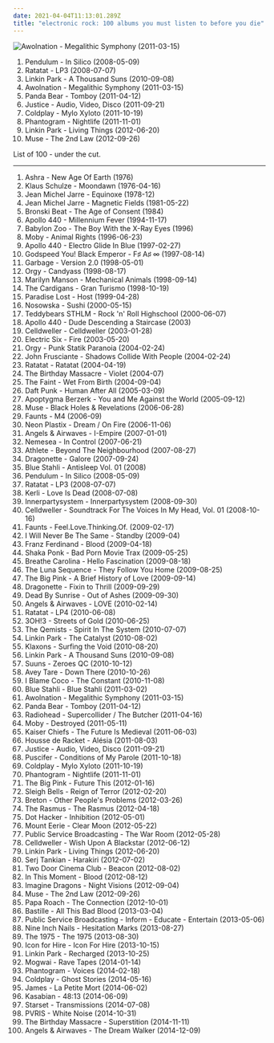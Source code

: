 ```yaml
---
date: 2021-04-04T11:13:01.289Z
title: "electronic rock: 100 albums you must listen to before you die"
---
```

![Awolnation - Megalithic Symphony (2011-03-15)](http://coverartarchive.org/release/005a30f8-13e9-4d90-a48f-2a6647fcdb0c/11356969125-500.jpg "Awolnation - Megalithic Symphony (2011-03-15)")
<ol class="albums">
<li data-cover="http://coverartarchive.org/release/5bd2390a-f956-495c-9a29-7a28f2c02e2c/20183295540-500.jpg" data-tags="drum and bass" role="button">Pendulum - In Silico (2008-05-09)</li>
<li data-cover="http://coverartarchive.org/release/6f260569-6480-4bff-a9a9-e9b055624fe1/18464208583-500.jpg" data-tags="electronic" role="button">Ratatat - LP3 (2008-07-07)</li>
<li data-cover="https://via.placeholder.com/450" data-tags="alternative rock, electronic, rock" role="button">Linkin Park - A Thousand Suns (2010-09-08)</li>
<li data-cover="http://coverartarchive.org/release/005a30f8-13e9-4d90-a48f-2a6647fcdb0c/11356969125-500.jpg" data-tags="electronic, indie rock, electronic rock" role="button">Awolnation - Megalithic Symphony (2011-03-15)</li>
<li data-cover="http://coverartarchive.org/release/8d5b56e7-7412-4724-9407-039e64ecd014/13800964524-500.jpg" data-tags="indie, experimental, experimental rock, paw tracks" role="button">Panda Bear - Tomboy (2011-04-12)</li>
<li data-cover="https://img.discogs.com/plVCZSdmG6V_v1_wFoeEEUvSNZM=/fit-in/600x595/filters:strip_icc():format(jpeg):mode_rgb():quality(90)/discogs-images/R-7796109-1550015374-3228.jpeg.jpg" data-tags="electronic" role="button">Justice - Audio, Video, Disco (2011-09-21)</li>
<li data-cover="http://coverartarchive.org/release/0f26e8f3-b85c-457e-8893-5cd1edaa19a2/11469180351-500.jpg" data-tags="rock, alternative, britpop" role="button">Coldplay - Mylo Xyloto (2011-10-19)</li>
<li data-cover="http://coverartarchive.org/release/36658539-f440-4696-b80f-3365d4cac746/6164467859-500.jpg" data-tags="trip-hop, indie, experimental, indie rock, indietronica, shoegaze, dream pop, neo-psychedelia, electronic rock, newgaze, my gang 11, de cumparat" role="button">Phantogram - Nightlife (2011-11-01)</li>
<li data-cover="http://coverartarchive.org/release/bb58b36a-81ce-4b61-a757-fc937b9f95f4/7388937676-500.jpg" data-tags="alternative rock" role="button">Linkin Park - Living Things (2012-06-20)</li>
<li data-cover="http://coverartarchive.org/release/e3c0e7c7-df7c-4b51-9894-e45d1480e7b5/11088776135-500.jpg" data-tags="alternative rock" role="button">Muse - The 2nd Law (2012-09-26)</li>
</ol>
List of 100 - under the cut.
<!-- more -->

_________________

<ol class="albums">
<li data-cover="http://coverartarchive.org/release/220dcfbf-f68c-3080-8966-1231debed51a/1121541209-500.jpg" data-tags="ambient, krautrock, progressive electronic, electronic" role="button">
Ashra - New Age Of Earth (1976)
</li>
<li data-cover="http://coverartarchive.org/release/3eed1de9-3977-44cc-8e76-f442676698c9/19003555871-500.jpg" data-tags="electronic" role="button">
Klaus Schulze - Moondawn (1976-04-16)
</li>
<li data-cover="http://coverartarchive.org/release/4e279fc4-0c80-332c-aae0-941d114b0fed/1270665099-500.jpg" data-tags="electronic" role="button">
Jean Michel Jarre - Equinoxe (1978-12)
</li>
<li data-cover="http://coverartarchive.org/release/7adfa5f8-46ed-465a-bd64-d29a347dcaff/23936760412-500.jpg" data-tags="electronic, 70s, 80s, ambient, future" role="button">
Jean Michel Jarre - Magnetic Fields (1981-05-22)
</li>
<li data-cover="http://coverartarchive.org/release/ae5397d7-e758-4d53-a46f-d2def9c92fcb/11912984799-500.jpg" data-tags="80s, new wave" role="button">
Bronski Beat - The Age of Consent (1984)
</li>
<li data-cover="http://coverartarchive.org/release/d81eed84-88b5-4a32-95ca-4d858c38b16a/4665702075-500.jpg" data-tags="electronic" role="button">
Apollo 440 - Millennium Fever (1994-11-17)
</li>
<li data-cover="http://coverartarchive.org/release/d92fcf47-6e06-4e5f-b6c7-55bfe93b2c2f/13811062740-500.jpg" data-tags="90s, space rock, electronic rock" role="button">
Babylon Zoo - The Boy With the X-Ray Eyes (1996)
</li>
<li data-cover="http://coverartarchive.org/release/d4ce056e-beeb-3c9f-82aa-84aadb1c98d8/2542527843-500.jpg" data-tags="punk" role="button">
Moby - Animal Rights (1996-06-23)
</li>
<li data-cover="http://coverartarchive.org/release/6da3c2e5-cfe5-458f-a202-8d4dc6473981/13803321396-500.jpg" data-tags="electronic" role="button">
Apollo 440 - Electro Glide In Blue (1997-02-27)
</li>
<li data-cover="http://coverartarchive.org/release/771ae005-6f8b-4831-9350-c3a7fdcb2442/2324127707-500.jpg" data-tags="post-rock" role="button">
Godspeed You! Black Emperor - F♯ A♯ ∞ (1997-08-14)
</li>
<li data-cover="http://coverartarchive.org/release/0caa32f8-85be-339f-ade9-d2ce32a6a1f7/5995318726-500.jpg" data-tags="90s, rock, alternative" role="button">
Garbage - Version 2.0 (1998-05-01)
</li>
<li data-cover="http://coverartarchive.org/release/ab30776c-8e8b-4554-858b-b0acd7cb74c1/27009518945-500.jpg" data-tags="industrial, industrial rock" role="button">
Orgy - Candyass (1998-08-17)
</li>
<li data-cover="http://coverartarchive.org/release/c41a751f-7ad3-3948-8013-92c7663a8bee/5074459506-500.jpg" data-tags="industrial rock, industrial metal, industrial, glam rock" role="button">
Marilyn Manson - Mechanical Animals (1998-09-14)
</li>
<li data-cover="http://coverartarchive.org/release/70f5e652-0a10-37ca-8d1d-1610ca3cfa29/3711112834-500.jpg" data-tags="rock, 90s, female vocalists" role="button">
The Cardigans - Gran Turismo (1998-10-19)
</li>
<li data-cover="https://img.discogs.com/i7Mdiv7bhGP0Wki8_jUzVqvns_M=/fit-in/572x572/filters:strip_icc():format(jpeg):mode_rgb():quality(90)/discogs-images/R-6078419-1442913906-8783.jpeg.jpg" data-tags="synthpop" role="button">
Paradise Lost - Host (1999-04-28)
</li>
<li data-cover="http://coverartarchive.org/release/33f0bb8d-c07f-406e-9146-a786f258e569/8345837686-500.jpg" data-tags="electronic, rock, alternative rock, soft rock, electronic rock" role="button">
Nosowska - Sushi (2000-05-15)
</li>
<li data-cover="https://via.placeholder.com/450" data-tags="rock, soft, electronic rock" role="button">
Teddybears STHLM - Rock 'n' Roll Highschool (2000-06-07)
</li>
<li data-cover="https://img.discogs.com/uFSSM5NNiwabWvmXZimpTwyjLkg=/fit-in/488x473/filters:strip_icc():format(jpeg):mode_rgb():quality(90)/discogs-images/R-80637-1363860266-6734.jpeg.jpg" data-tags="electronic, electronic rock" role="button">
Apollo 440 - Dude Descending a Staircase (2003)
</li>
<li data-cover="http://coverartarchive.org/release/ef4485c0-a652-4fd5-903f-b5ba6e299361/6596488540-500.jpg" data-tags="industrial, industrial metal" role="button">
Celldweller - Celldweller (2003-01-28)
</li>
<li data-cover="https://img.discogs.com/eMQQeWN88L92aQyCEfAU2kIQNJk=/fit-in/528x534/filters:strip_icc():format(jpeg):mode_rgb():quality(90)/discogs-images/R-376779-1128950534.jpeg.jpg" data-tags="rock, indie, disco rock" role="button">
Electric Six - Fire (2003-05-20)
</li>
<li data-cover="http://coverartarchive.org/release/4f7e499c-f3fb-388e-bab2-c717355dcb33/27009614431-500.jpg" data-tags="industrial, industrial rock, synth-rock, orgy" role="button">
Orgy - Punk Statik Paranoia (2004-02-24)
</li>
<li data-cover="http://coverartarchive.org/release/0c18d5dd-3e3d-459c-b647-80734819d072/20451673315-500.jpg" data-tags="alternative, experimental" role="button">
John Frusciante - Shadows Collide With People (2004-02-24)
</li>
<li data-cover="http://coverartarchive.org/release/a8e06d12-4721-44ba-aa4e-d64d217f8b3e/10083827034-500.jpg" data-tags="electronic, instrumental" role="button">
Ratatat - Ratatat (2004-04-19)
</li>
<li data-cover="https://img.discogs.com/zEIappKoRWKEfPRe7TF-fpAMVJM=/fit-in/600x600/filters:strip_icc():format(jpeg):mode_rgb():quality(90)/discogs-images/R-486232-1458029331-8360.jpeg.jpg" data-tags="industrial" role="button">
The Birthday Massacre - Violet (2004-07)
</li>
<li data-cover="https://img.discogs.com/987NsiAX9j24z4m0p8rzVHyEEAk=/fit-in/400x398/filters:strip_icc():format(jpeg):mode_rgb():quality(90)/discogs-images/R-334652-1097616842.jpg.jpg" data-tags="indie" role="button">
The Faint - Wet From Birth (2004-09-04)
</li>
<li data-cover="http://coverartarchive.org/release/9c02dc5c-6725-314b-a5d1-b6097ff0c6ce/13716662046-500.jpg" data-tags="electronic, house" role="button">
Daft Punk - Human After All (2005-03-09)
</li>
<li data-cover="https://via.placeholder.com/450" data-tags="synthpop, ebm" role="button">
Apoptygma Berzerk - You and Me Against the World (2005-09-12)
</li>
<li data-cover="http://coverartarchive.org/release/f1458768-777e-4d46-96eb-2d0e6d8cbaa0/13574722523-500.jpg" data-tags="alternative rock" role="button">
Muse - Black Holes & Revelations (2006-06-28)
</li>
<li data-cover="http://coverartarchive.org/release/29098068-a708-458b-96e6-839ae7fb6554/3102701745-500.jpg" data-tags="post-rock, shoegaze" role="button">
Faunts - M4 (2006-09)
</li>
<li data-cover="https://via.placeholder.com/450" data-tags="electro" role="button">
Neon Plastix - Dream / On Fire (2006-11-06)
</li>
<li data-cover="http://coverartarchive.org/release/e1058f8d-d271-492b-8a18-d625b2f65d54/26595077311-500.jpg" data-tags="alternative rock" role="button">
Angels & Airwaves - I-Empire (2007-01-01)
</li>
<li data-cover="http://coverartarchive.org/release/a278e457-bf21-489c-9c06-02ca8fb60343/3098115173-500.jpg" data-tags="gothic metal, symphonic metal, female fronted metal, nemesea" role="button">
Nemesea - In Control (2007-06-21)
</li>
<li data-cover="https://via.placeholder.com/450" data-tags="indie" role="button">
Athlete - Beyond The Neighbourhood (2007-08-27)
</li>
<li data-cover="https://img.discogs.com/iDYsTPvANTf4VsyKikp0vIPYc4U=/fit-in/600x600/filters:strip_icc():format(jpeg):mode_rgb():quality(90)/discogs-images/R-1430746-1390012650-8402.jpeg.jpg" data-tags="pop, electropop, synthpop, 00s" role="button">
Dragonette - Galore (2007-09-24)
</li>
<li data-cover="http://coverartarchive.org/release/95582db6-a82d-48e2-9e2a-5c7e4753e6ec/5956871605-500.jpg" data-tags="industrial, electronic" role="button">
Blue Stahli - Antisleep Vol. 01 (2008)
</li>
<li data-cover="http://coverartarchive.org/release/5bd2390a-f956-495c-9a29-7a28f2c02e2c/20183295540-500.jpg" data-tags="drum and bass" role="button">
Pendulum - In Silico (2008-05-09)
</li>
<li data-cover="http://coverartarchive.org/release/6f260569-6480-4bff-a9a9-e9b055624fe1/18464208583-500.jpg" data-tags="electronic" role="button">
Ratatat - LP3 (2008-07-07)
</li>
<li data-cover="http://coverartarchive.org/release/7e03de41-4397-4757-9e8b-9703d19c8440/5877736768-500.jpg" data-tags="gothic rock, pop" role="button">
Kerli - Love Is Dead (2008-07-08)
</li>
<li data-cover="https://img.discogs.com/A8bQe3b-m6ZWCu8b8VvWA_zRCs4=/fit-in/323x323/filters:strip_icc():format(jpeg):mode_rgb():quality(90)/discogs-images/R-1709090-1238361216.jpeg.jpg" data-tags="alternative rock, industrial rock" role="button">
Innerpartysystem - Innerpartysystem (2008-09-30)
</li>
<li data-cover="http://coverartarchive.org/release/7ce22fe1-051d-47c8-ac86-a1a1c57d5879/5463327431-500.jpg" data-tags="industrial" role="button">
Celldweller - Soundtrack For The Voices In My Head, Vol. 01 (2008-10-16)
</li>
<li data-cover="http://coverartarchive.org/release/135156eb-f4cd-3c55-b8e7-a89cc5fc051a/9459000839-500.jpg" data-tags="alternative" role="button">
Faunts - Feel.Love.Thinking.Of. (2009-02-17)
</li>
<li data-cover="http://coverartarchive.org/release/9376a0eb-85cc-490c-bac5-27d234082c13/26623138612-500.jpg" data-tags="electronic, rock, electronic rock, synth rock" role="button">
I Will Never Be The Same - Standby (2009-04)
</li>
<li data-cover="http://coverartarchive.org/release/0669d030-6c08-4932-9b9f-98d30f9c8b88/14579663465-500.jpg" data-tags="electronic, 00s" role="button">
Franz Ferdinand - Blood (2009-04-18)
</li>
<li data-cover="http://coverartarchive.org/release/d2a17662-ed52-436f-81f3-358c289104fa/15021205186-500.jpg" data-tags="funk rock, electronic rock" role="button">
Shaka Ponk - Bad Porn Movie Trax (2009-05-25)
</li>
<li data-cover="https://img.discogs.com/Ol6Od8y22PCszrbfRY3qa-Fn7l4=/fit-in/600x600/filters:strip_icc():format(jpeg):mode_rgb():quality(90)/discogs-images/R-3311219-1520977198-6129.jpeg.jpg" data-tags="electronic" role="button">
Breathe Carolina - Hello Fascination (2009-08-18)
</li>
<li data-cover="http://coverartarchive.org/release/f1c777b5-712d-4134-a5fc-ce50181a2dbe/4226151140-500.jpg" data-tags="industrial, industrial rock, industrial metal, electronic rock" role="button">
The Luna Sequence - They Follow You Home (2009-08-25)
</li>
<li data-cover="https://img.discogs.com/UcT5cyCnvOuPGEKTcC8E2i6AMdU=/fit-in/600x600/filters:strip_icc():format(jpeg):mode_rgb():quality(90)/discogs-images/R-1922825-1256542182.jpeg.jpg" data-tags="shoegaze, 4ad" role="button">
The Big Pink - A Brief History of Love (2009-09-14)
</li>
<li data-cover="http://coverartarchive.org/release/36ad94a0-82f6-3eec-9fe6-209567941044/4945792946-500.jpg" data-tags="synthpop, electropop, new wave" role="button">
Dragonette - Fixin to Thrill (2009-09-29)
</li>
<li data-cover="http://coverartarchive.org/release/fad2af28-b836-4304-82aa-1cfdd3626588/8298746171-500.jpg" data-tags="alternative rock, rock" role="button">
Dead By Sunrise - Out of Ashes (2009-09-30)
</li>
<li data-cover="http://coverartarchive.org/release/787fa423-84b8-4672-ba02-4222e853a23e/1137526155-500.jpg" data-tags="alternative rock" role="button">
Angels & Airwaves - LOVE (2010-02-14)
</li>
<li data-cover="http://coverartarchive.org/release/c0416132-129a-42bc-8b39-422147a3fcf3/8322594072-500.jpg" data-tags="electronic" role="button">
Ratatat - LP4 (2010-06-08)
</li>
<li data-cover="https://via.placeholder.com/450" data-tags="electronic, electro pop" role="button">
3OH!3 - Streets of Gold (2010-06-25)
</li>
<li data-cover="http://coverartarchive.org/release/efaa53a7-4c07-4441-80b1-06f402ec5f7d/3566590122-500.jpg" data-tags="drum and bass" role="button">
The Qemists - Spirit In The System (2010-07-07)
</li>
<li data-cover="http://coverartarchive.org/release/c2074cb6-a185-4bfd-86de-decf013117d3/3194850526-500.jpg" data-tags="synthpop, electronic rock" role="button">
Linkin Park - The Catalyst (2010-08-02)
</li>
<li data-cover="https://img.discogs.com/ETH3FHLuyysOIt3UHKrVsVbluro=/fit-in/200x200/filters:strip_icc():format(jpeg):mode_rgb():quality(90)/discogs-images/R-2461659-1285365333.jpeg.jpg" data-tags="indie rock, nu-rave, alternative rock" role="button">
Klaxons - Surfing the Void (2010-08-20)
</li>
<li data-cover="https://via.placeholder.com/450" data-tags="alternative rock, electronic, rock" role="button">
Linkin Park - A Thousand Suns (2010-09-08)
</li>
<li data-cover="https://img.discogs.com/Iugg7vm8-5jEl5QKHr6tDtvYxpI=/fit-in/600x541/filters:strip_icc():format(jpeg):mode_rgb():quality(90)/discogs-images/R-2494901-1399047156-6163.jpeg.jpg" data-tags="4 me, aggro synthpop" role="button">
Suuns - Zeroes QC (2010-10-12)
</li>
<li data-cover="https://img.discogs.com/BmSVv2To___mOLq7WviCbbYBWs0=/fit-in/500x500/filters:strip_icc():format(jpeg):mode_rgb():quality(90)/discogs-images/R-2506826-1287774795.jpeg.jpg" data-tags="experimental" role="button">
Avey Tare - Down There (2010-10-26)
</li>
<li data-cover="http://coverartarchive.org/release/ec6b20dc-8165-44b3-8fb4-fc3c8e54c6dd/2589776232-500.jpg" data-tags="electronic" role="button">
I Blame Coco - The Constant (2010-11-08)
</li>
<li data-cover="http://coverartarchive.org/release/93b9d79e-7422-4c97-81ab-fea8ed068973/10666955584-500.jpg" data-tags="industrial, electronic" role="button">
Blue Stahli - Blue Stahli (2011-03-02)
</li>
<li data-cover="http://coverartarchive.org/release/005a30f8-13e9-4d90-a48f-2a6647fcdb0c/11356969125-500.jpg" data-tags="electronic, indie rock, electronic rock" role="button">
Awolnation - Megalithic Symphony (2011-03-15)
</li>
<li data-cover="http://coverartarchive.org/release/8d5b56e7-7412-4724-9407-039e64ecd014/13800964524-500.jpg" data-tags="indie, experimental, experimental rock, paw tracks" role="button">
Panda Bear - Tomboy (2011-04-12)
</li>
<li data-cover="https://via.placeholder.com/450" data-tags="electronic rock" role="button">
Radiohead - Supercollider / The Butcher (2011-04-16)
</li>
<li data-cover="https://img.discogs.com/LPA2w-4DjKaKa7J63lr9HZWhFIc=/fit-in/500x457/filters:strip_icc():format(jpeg):mode_rgb():quality(90)/discogs-images/R-389573-1393368466-9302.jpeg.jpg" data-tags="electronic, ambient" role="button">
Moby - Destroyed (2011-05-11)
</li>
<li data-cover="https://img.discogs.com/YM6BIZlIkFXbGM3KBHobS5zGzrY=/fit-in/600x450/filters:strip_icc():format(jpeg):mode_rgb():quality(90)/discogs-images/R-10820063-1504852323-3632.jpeg.jpg" data-tags="indie" role="button">
Kaiser Chiefs - The Future Is Medieval (2011-06-03)
</li>
<li data-cover="https://via.placeholder.com/450" data-tags="indietronica, synthpop, electro-rock, electronic rock" role="button">
Housse de Racket - Alésia (2011-08-03)
</li>
<li data-cover="https://img.discogs.com/plVCZSdmG6V_v1_wFoeEEUvSNZM=/fit-in/600x595/filters:strip_icc():format(jpeg):mode_rgb():quality(90)/discogs-images/R-7796109-1550015374-3228.jpeg.jpg" data-tags="electronic" role="button">
Justice - Audio, Video, Disco (2011-09-21)
</li>
<li data-cover="http://coverartarchive.org/release/e3d38348-6cec-47da-92ad-49969812116b/28429823396-500.jpg" data-tags="alternative rock, experimental" role="button">
Puscifer - Conditions of My Parole (2011-10-18)
</li>
<li data-cover="http://coverartarchive.org/release/0f26e8f3-b85c-457e-8893-5cd1edaa19a2/11469180351-500.jpg" data-tags="rock, alternative, britpop" role="button">
Coldplay - Mylo Xyloto (2011-10-19)
</li>
<li data-cover="http://coverartarchive.org/release/36658539-f440-4696-b80f-3365d4cac746/6164467859-500.jpg" data-tags="trip-hop, indie, experimental, indie rock, indietronica, shoegaze, dream pop, neo-psychedelia, electronic rock, newgaze, my gang 11, de cumparat" role="button">
Phantogram - Nightlife (2011-11-01)
</li>
<li data-cover="https://img.discogs.com/JVp-Oc4mxABc52Chxth6at_GCg4=/fit-in/587x600/filters:strip_icc():format(jpeg):mode_rgb():quality(90)/discogs-images/R-3333259-1326337431.png.jpg" data-tags="electronic, rock, british, indie rock, indietronica, shoegaze, 4ad, electronic rock" role="button">
The Big Pink - Future This (2012-01-16)
</li>
<li data-cover="http://coverartarchive.org/release/afc47229-be68-49be-9306-6563a2acbad8/3180799317-500.jpg" data-tags="noise pop, indie rock" role="button">
Sleigh Bells - Reign of Terror (2012-02-20)
</li>
<li data-cover="https://img.discogs.com/CKYwnnaX5Vz0CMfc4RXqxVPc0xY=/fit-in/596x600/filters:strip_icc():format(jpeg):mode_rgb():quality(90)/discogs-images/R-3431855-1524164703-2890.jpeg.jpg" data-tags="experimental, experimental rock, indietronica, electro-rock, electronic rock, fatcat records, 010s, my gang 12" role="button">
Breton - Other People's Problems (2012-03-26)
</li>
<li data-cover="http://coverartarchive.org/release/88b326d1-7b63-4304-b403-d7ff46d56109/2491087347-500.jpg" data-tags="pop, alternative rock, soft rock" role="button">
The Rasmus - The Rasmus (2012-04-18)
</li>
<li data-cover="https://via.placeholder.com/450" data-tags="alternative rock" role="button">
Dot Hacker - Inhibition (2012-05-01)
</li>
<li data-cover="http://coverartarchive.org/release/ee805eba-996b-48c6-bccb-52b6ff5f4dd7/1017565236-500.jpg" data-tags="folk, indie, drone" role="button">
Mount Eerie - Clear Moon (2012-05-22)
</li>
<li data-cover="https://img.discogs.com/2TkSVXGW0WrjZ5DL0i2wE3Js3lc=/fit-in/500x500/filters:strip_icc():format(jpeg):mode_rgb():quality(90)/discogs-images/R-3862348-1347269597-1941.jpeg.jpg" data-tags="electronic rock, psb, post-dance edu-rock" role="button">
Public Service Broadcasting - The War Room (2012-05-28)
</li>
<li data-cover="http://coverartarchive.org/release/d6bab60f-cbda-45f4-82eb-a183b0c66ff1/26903112583-500.jpg" data-tags="electronic rock, dubstep" role="button">
Celldweller - Wish Upon A Blackstar (2012-06-12)
</li>
<li data-cover="http://coverartarchive.org/release/bb58b36a-81ce-4b61-a757-fc937b9f95f4/7388937676-500.jpg" data-tags="alternative rock" role="button">
Linkin Park - Living Things (2012-06-20)
</li>
<li data-cover="http://coverartarchive.org/release/1d7d74f6-0053-4d5f-a48e-183ba418269f/1509338950-500.jpg" data-tags="alternative rock" role="button">
Serj Tankian - Harakiri (2012-07-02)
</li>
<li data-cover="http://coverartarchive.org/release/e9abd378-bb2c-4c66-af8a-ffef8e9d0a59/1924752901-500.jpg" data-tags="indie, indie rock" role="button">
Two Door Cinema Club - Beacon (2012-08-02)
</li>
<li data-cover="http://coverartarchive.org/release/31320c1d-6a86-478d-9a2a-8712a611cdb3/7368420695-500.jpg" data-tags="metalcore, alternative metal, metal, industrial metal, nu metal" role="button">
In This Moment - Blood (2012-08-12)
</li>
<li data-cover="http://coverartarchive.org/release/e7bf831c-fff2-4758-a026-4432fd957bd3/6796107819-500.jpg" data-tags="indie rock, alternative, alternative rock" role="button">
Imagine Dragons - Night Visions (2012-09-04)
</li>
<li data-cover="http://coverartarchive.org/release/e3c0e7c7-df7c-4b51-9894-e45d1480e7b5/11088776135-500.jpg" data-tags="alternative rock" role="button">
Muse - The 2nd Law (2012-09-26)
</li>
<li data-cover="http://coverartarchive.org/release/1df96417-e066-4b6c-b436-e44508fa40c4/22299675586-500.jpg" data-tags="alternative rock" role="button">
Papa Roach - The Connection (2012-10-01)
</li>
<li data-cover="http://coverartarchive.org/release/994546f3-b9f6-459b-8a6c-76333b476067/7153579947-500.jpg" data-tags="indie, alternative, indie rock" role="button">
Bastille - All This Bad Blood (2013-03-04)
</li>
<li data-cover="http://coverartarchive.org/release/c71f1cfe-9a7a-4177-9f63-9613a8d08890/6796660059-500.jpg" data-tags="electronica, indie, alternative, alternative rock, indie rock, post-rock, uk, vinyl, 10s, electronic rock, 2013 releases, psb, merkliste, my gang 13, post-dance edu-rock" role="button">
Public Service Broadcasting - Inform - Educate - Entertain (2013-05-06)
</li>
<li data-cover="http://coverartarchive.org/release/001e6c1b-c0ba-4455-b784-2a9ee9ae91e7/6355720082-500.jpg" data-tags="industrial, industrial rock, electronic" role="button">
Nine Inch Nails - Hesitation Marks (2013-08-27)
</li>
<li data-cover="http://coverartarchive.org/release/ac2b87af-2774-4575-a72a-db31c8865264/5068034405-500.jpg" data-tags="indie rock, indie pop" role="button">
The 1975 - The 1975 (2013-08-30)
</li>
<li data-cover="http://coverartarchive.org/release/3a784ab7-7606-4ad6-9803-944730bd6eb3/8958043238-500.jpg" data-tags="alternative rock, icon for hire" role="button">
Icon for Hire - Icon For Hire (2013-10-15)
</li>
<li data-cover="http://coverartarchive.org/release/9f332dc1-bc91-422d-9f83-a95d0a818d61/17661352244-500.jpg" data-tags="electronic, dubstep, remix" role="button">
Linkin Park - Recharged (2013-10-25)
</li>
<li data-cover="http://coverartarchive.org/release/eac0fab9-d4d3-452a-a90e-12648c291187/8379301227-500.jpg" data-tags="post-rock" role="button">
Mogwai - Rave Tapes (2014-01-14)
</li>
<li data-cover="http://coverartarchive.org/release/192ef3d0-9f54-426c-9485-b867c7d3798b/6482224398-500.jpg" data-tags="indie pop, trip-hop, alternative" role="button">
Phantogram - Voices (2014-02-18)
</li>
<li data-cover="http://coverartarchive.org/release/49dab146-5393-4686-bb79-efbb1fa43648/22395430275-500.jpg" data-tags="pop, electronic, alternative, alternative rock, coldplay" role="button">
Coldplay - Ghost Stories (2014-05-16)
</li>
<li data-cover="http://coverartarchive.org/release/09e58ce4-a2b6-4214-b7ab-e822960d2a33/7637224037-500.jpg" data-tags="pop, alternative rock, indie rock, electronic rock, cooking vinyl, bmg" role="button">
James - La Petite Mort (2014-06-02)
</li>
<li data-cover="http://coverartarchive.org/release/c0f4080d-4c57-4740-9b95-92486791b000/7175573731-500.jpg" data-tags="rock, british, alternative, alternative rock" role="button">
Kasabian - 48:13 (2014-06-09)
</li>
<li data-cover="http://coverartarchive.org/release/4785004d-ea89-4397-909c-312d97826d45/7445539786-500.jpg" data-tags="progressive metal, alternative metal, electronic, symphonic" role="button">
Starset - Transmissions (2014-07-08)
</li>
<li data-cover="http://coverartarchive.org/release/cf45de5e-7850-4d5e-89c4-7495473e62d3/9018530456-500.jpg" data-tags="alternative rock, electronic" role="button">
PVRIS - White Noise (2014-10-31)
</li>
<li data-cover="http://coverartarchive.org/release/e3ba1c3c-1319-44f7-a812-dbc9042eea01/8795270288-500.jpg" data-tags="industrial rock, synth rock" role="button">
The Birthday Massacre - Superstition (2014-11-11)
</li>
<li data-cover="http://coverartarchive.org/release/4b8dca06-99d1-48e1-b18c-7375f1b11bae/12157816350-500.jpg" data-tags="alternative, alternative rock, electronic rock" role="button">
Angels & Airwaves - The Dream Walker (2014-12-09)
</li>
</ol>